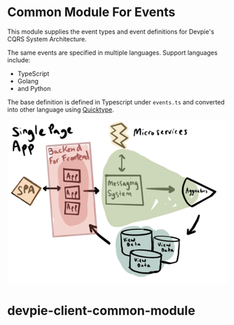 # Common Module For Events

This module supplies the event types and event definitions for Devpie's CQRS System Architecture.

The same events are specified in multiple languages. Support languages include:

- TypeScript
- Golang
- and Python

The base definition is defined in Typescript under `events.ts` and converted into other language using [Quicktype](https://quicktype.io/).

![cqrs architecture](cqrs.png)
# devpie-client-common-module
